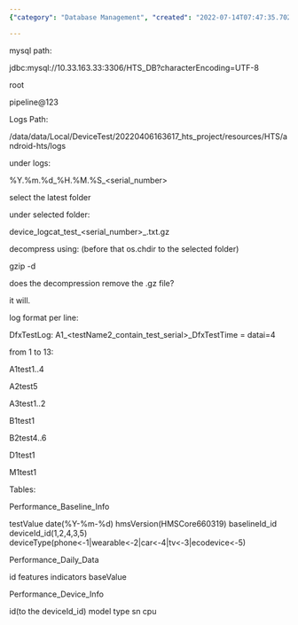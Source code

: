 ```yaml
---
{"category": "Database Management", "created": "2022-07-14T07:47:35.702Z", "date": "2022-07-14 07:47:35", "description": "This article explains how to connect a HarmonyOS device's logs to MySQL, providing the necessary login credentials and log file structure. It also provides guidance on decompressing .gz files and understanding their format for analysis.", "modified": "2022-08-18T14:56:05.288Z", "tags": ["freelancer"], "title": "HarmonyOS Device Log to MySQL"}

---
```


mysql path:

jdbc:mysql://10.33.163.33:3306/HTS_DB?characterEncoding=UTF-8

root

pipeline@123

Logs Path:

/data/data/Local/DeviceTest/20220406163617_hts_project/resources/HTS/android-hts/logs

under logs:

%Y.%m.%d_%H.%M.%S_<serial_number>

select the latest folder

under selected folder:

device_logcat_test_<serial_number>_<unknownInteger>.txt.gz

decompress using: (before that os.chdir to the selected folder)

gzip -d <file>

does the decompression remove the .gz file?

it will.

log format per line:

DfxTestLog: A1<testName>_<testName2_contain_test_serial>_DfxTestTime = <value> datai=4

from 1 to 13:

A1test1..4

A2test5

A3test1..2

B1test1

B2test4..6

D1test1

M1test1

Tables:

Performance_Baseline_Info

testValue date(%Y-%m-%d) hmsVersion(HMSCore660319) baselineId_id deviceId_id(1,2,4,3,5) deviceType(phone<-1|wearable<-2|car<-4|tv<-3|ecodevice<-5)

Performance_Daily_Data

id features indicators baseValue

Performance_Device_Info

id(to the deviceId_id) model type sn cpu
